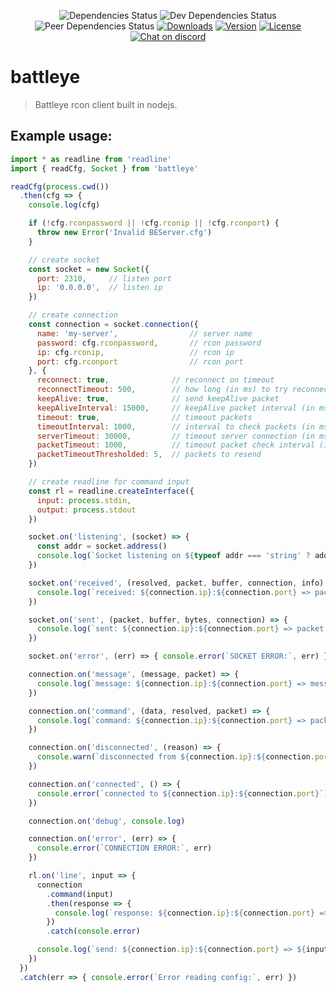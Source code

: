 <p align="center">
  <img src="https://david-dm.org/nurdism/battleye/status.svg" alt="Dependencies Status">
  <img src="https://david-dm.org/nurdism/battleye/dev-status.svg" alt="Dev Dependencies Status">
  <img src="https://david-dm.org/nurdism/battleye/peer-status.svg" alt="Peer Dependencies Status">
  <a href="https://www.npmjs.com/package/battleye"><img src="https://img.shields.io/npm/dm/battleye.svg" alt="Downloads"></a>
  <a href="https://www.npmjs.com/package/battleye"><img src="https://img.shields.io/npm/v/battleye.svg" alt="Version"></a>
  <a href="https://www.npmjs.com/package/battleye"><img src="https://img.shields.io/npm/l/battleye.svg" alt="License"></a>
  <a href="https://discord.gg/Kzkd6V3" ><img src="https://discordapp.com/api/guilds/428366869993488401/widget.png" alt="Chat on discord"><a/>
</p>

# battleye

> Battleye rcon client built in nodejs.

## Example usage:
```js
import * as readline from 'readline'
import { readCfg, Socket } from 'battleye'

readCfg(process.cwd())
  .then(cfg => {
    console.log(cfg)

    if (!cfg.rconpassword || !cfg.rconip || !cfg.rconport) {
      throw new Error('Invalid BEServer.cfg')
    }

    // create socket
    const socket = new Socket({
      port: 2310,     // listen port
      ip: '0.0.0.0',  // listen ip
    })

    // create connection
    const connection = socket.connection({
      name: 'my-server',                // server name
      password: cfg.rconpassword,       // rcon password
      ip: cfg.rconip,                   // rcon ip
      port: cfg.rconport                // rcon port
    }, {
      reconnect: true,              // reconnect on timeout
      reconnectTimeout: 500,        // how long (in ms) to try reconnect
      keepAlive: true,              // send keepAlive packet
      keepAliveInterval: 15000,     // keepAlive packet interval (in ms)
      timeout: true,                // timeout packets
      timeoutInterval: 1000,        // interval to check packets (in ms)
      serverTimeout: 30000,         // timeout server connection (in ms)
      packetTimeout: 1000,          // timeout packet check interval (in ms)
      packetTimeoutThresholded: 5,  // packets to resend
    })

    // create readline for command input
    const rl = readline.createInterface({
      input: process.stdin,
      output: process.stdout
    })

    socket.on('listening', (socket) => {
      const addr = socket.address()
      console.log(`Socket listening on ${typeof addr === 'string' ? addr : `${addr.address}:${addr.port}`}`)
    })

    socket.on('received', (resolved, packet, buffer, connection, info) => {
      console.log(`received: ${connection.ip}:${connection.port} => packet:`, packet)
    })

    socket.on('sent', (packet, buffer, bytes, connection) => {
      console.log(`sent: ${connection.ip}:${connection.port} => packet:`, packet)
    })

    socket.on('error', (err) => { console.error(`SOCKET ERROR:`, err) })

    connection.on('message', (message, packet) => {
      console.log(`message: ${connection.ip}:${connection.port} => message: ${message}`)
    })

    connection.on('command', (data, resolved, packet) => {
      console.log(`command: ${connection.ip}:${connection.port} => packet:`, packet)
    })

    connection.on('disconnected', (reason) => {
      console.warn(`disconnected from ${connection.ip}:${connection.port},`, reason)
    })

    connection.on('connected', () => {
      console.error(`connected to ${connection.ip}:${connection.port}`)
    })

    connection.on('debug', console.log)

    connection.on('error', (err) => {
      console.error(`CONNECTION ERROR:`, err)
    })

    rl.on('line', input => {
      connection
        .command(input)
        .then(response => {
          console.log(`response: ${connection.ip}:${connection.port} => ${response.command}\n${response.data}`)
        })
        .catch(console.error)

      console.log(`send: ${connection.ip}:${connection.port} => ${input}`)
    })
  })
  .catch(err => { console.error(`Error reading config:`, err) })
```

